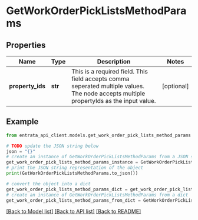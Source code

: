 # GetWorkOrderPickListsMethodParams


## Properties

Name | Type | Description | Notes
------------ | ------------- | ------------- | -------------
**property_ids** | **str** | This is a required field. This field accepts comma seperated multiple values. The node accepts multiple propertyIds as the input value. | [optional] 

## Example

```python
from entrata_api_client.models.get_work_order_pick_lists_method_params import GetWorkOrderPickListsMethodParams

# TODO update the JSON string below
json = "{}"
# create an instance of GetWorkOrderPickListsMethodParams from a JSON string
get_work_order_pick_lists_method_params_instance = GetWorkOrderPickListsMethodParams.from_json(json)
# print the JSON string representation of the object
print(GetWorkOrderPickListsMethodParams.to_json())

# convert the object into a dict
get_work_order_pick_lists_method_params_dict = get_work_order_pick_lists_method_params_instance.to_dict()
# create an instance of GetWorkOrderPickListsMethodParams from a dict
get_work_order_pick_lists_method_params_from_dict = GetWorkOrderPickListsMethodParams.from_dict(get_work_order_pick_lists_method_params_dict)
```
[[Back to Model list]](../README.md#documentation-for-models) [[Back to API list]](../README.md#documentation-for-api-endpoints) [[Back to README]](../README.md)


